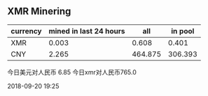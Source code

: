 ## XMR Minering

|currency|mined in last 24 hours|all|in pool|
|---|---|---|---|
|XMR|0.003|0.608|0.401|
|CNY|2.265|464.875|306.393|

今日美元对人民币 6.85	今日xmr对人民币765.0


2018-09-20 19:25